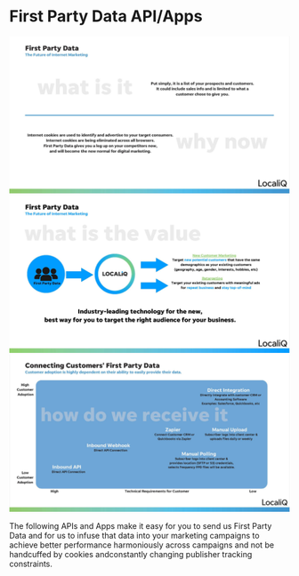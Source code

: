 # First Party Data API/Apps
<a name="First Party Data API/Apps"></a>



![FPD](/images/fpd-overview_page_3.png)
![FPD](/images/fpd-overview_page_4.png)
![FPD](/images/fpd-overview_page_6.png)


The following APIs and Apps make it easy for you to send us First Party Data and for us to infuse that data into your marketing campaigns
to achieve better performance harmoniously across campaigns and not be handcuffed by cookies andconstantly changing publisher tracking constraints.


